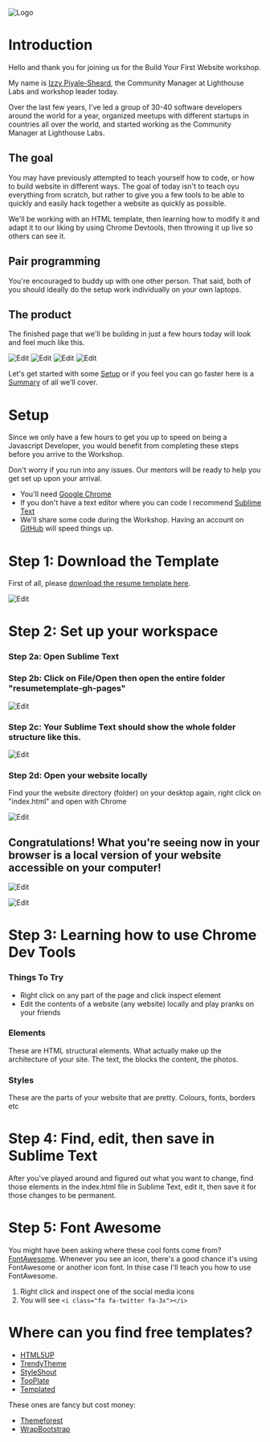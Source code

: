 ![Logo](/assets/lhl-logo.png)

# Introduction

Hello and thank you for joining us for the Build Your First Website workshop.

My name is [Izzy Piyale-Sheard](http://twitter.com/izzydoesizzy), the Community Manager at Lighthouse Labs and workshop leader today.

Over the last few years, I've led a group of 30-40 software developers around the world for a year, organized meetups with different startups in countries all over the world, and started working as the Community Manager at Lighthouse Labs.


## The goal

You may have previously attempted to teach yourself how to code, or how to build website in different ways. The goal of today isn't to teach oyu everything from scratch, but rather to give you a few tools to be able to quickly and easily hack together a website as quickly as possible.

We'll be working with an HTML template, then learning how to modify it and adapt it to our liking by using Chrome Devtools, then throwing it up live so others can see it.

## Pair programming

You're encouraged to buddy up with one other person. That said, both of you should ideally do the setup work individually on your own laptops.

## The product

The finished page that we'll be building in just a few hours today will look and feel much like this.

![Edit](/assets/image1.png)
![Edit](/assets/image2.png)
![Edit](/assets/image3.png) 
![Edit](/assets/image4.png)

Let's get started with some [Setup](content/setup/README.md) or if you feel you can go faster here is a [Summary](SUMMARY.md) of all we'll cover.

# Setup

Since we only have a few hours to get you up to speed on being a Javascript Developer, you would benefit from completing these steps before you arrive to the Workshop.

Don't worry if you run into any issues.  Our mentors will be ready to help you get set up upon your arrival.

* You'll need [Google Chrome](https://www.google.com/chrome/browser/desktop/index.html)
* If you don't have a text editor where you can code I recommend [Sublime Text](http://sublimetext.com)
* We'll share some code during the Workshop. Having an account on [GitHub](http://github.com) will speed things up.

# Step 1: Download the Template

First of all, please [download the resume template here](https://github.com/izzydoesizzy/resumetemplate).

![Edit](/assets/download.png)

# Step 2: Set up your workspace

### Step 2a: Open Sublime Text
### Step 2b: Click on File/Open then open the entire folder "resumetemplate-gh-pages"

![Edit](/assets/openfolder.png)

### Step 2c: Your Sublime Text should show the whole folder structure like this. 

![Edit](/assets/folderstructure.png)

### Step 2d: Open your website locally

Find your the website directory (folder) on your desktop again, right click on "index.html" and open with Chrome

![Edit](/assets/indexhtml.png)


## Congratulations! What you're seeing now in your browser is a local version of your website accessible on your computer!
![Edit](/assets/indexhtml.png)

![Edit](/assets/local.png)

# Step 3: Learning how to use Chrome Dev Tools

### Things To Try
* Right click on any part of the page and click inspect element
* Edit the contents of a website (any website) locally and play pranks on your friends

### Elements
These are HTML structural elements. What actually make up the architecture of your site. The text, the blocks the content, the photos.

### Styles
These are the parts of your website that are pretty. Colours, fonts, borders etc

# Step 4: Find, edit, then save in Sublime Text
After you've played around and figured out what you want to change, find those elements in the index.html file in Sublime Text, edit it, then save it for those changes to be permanent.


# Step 5: Font Awesome 
You might have been asking where these cool fonts come from? [FontAwesome](http://fontawesome.io/icons/). Whenever you see an icon, there's a good chance it's using FontAwesome or another icon font. In thise case I'll teach you how to use FontAwesome.

1. Right click and inspect one of the social media icons
2. You will see ```<i class="fa fa-twitter fa-3x"></i>```


# Where can you find free templates?

* [HTML5UP](http://html5up.com)
* [TrendyTheme](https://trendytheme.net/items/category/html/)
* [StyleShout](https://www.styleshout.com/free-templates/)
* [TooPlate](http://www.tooplate.com/)
* [Templated](https://templated.co/)

These ones are fancy but cost money:
* [Themeforest](https://themeforest.net/category/site-templates/personal?sort=trending/?ref=ipiyale)
* [WrapBootstrap](https://wrapbootstrap.com/themes/landing-pages)



